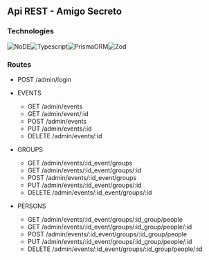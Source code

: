 ## Api REST - Amigo Secreto

### Technologies

![NoDE](https://img.shields.io/badge/Node.js-43853D?style=for-the-badge&logo=node.js&logoColor=white)![Typescript](https://img.shields.io/badge/TypeScript-007ACC?style=for-the-badge&logo=typescript&logoColor=white)![PrismaORM](https://img.shields.io/badge/Prisma-3982CE?style=for-the-badge&logo=Prisma&logoColor=white)![Zod](https://img.shields.io/badge/Zod-3E67B1.svg?style=for-the-badge&logo=Zod&logoColor=white)

### Routes

- POST /admin/login

- EVENTS

  - GET /admin/events
  - GET /admin/event/:id
  - POST /admin/events
  - PUT /admin/events/:id
  - DELETE /admin/events/:id

- GROUPS

  - GET /admin/events/:id_event/groups
  - GET /admin/events/:id_event/groups/:id
  - POST /admin/events/:id_event/groups
  - PUT /admin/events/:id_event/groups/:id
  - DELETE /admin/events/:id_event/groups/:id

- PERSONS
  - GET /admin/events/:id_event/groups/:id_group/people
  - GET /admin/events/:id_event/groups/:id_group/people/:id
  - POST /admin/events/:id_event/groups/:id_group/people
  - PUT /admin/events/:id_event/groups/:id_group/people/:id
  - DELETE /admin/events/:id_event/groups/:id_group/people/:id
